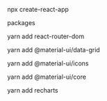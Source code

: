 npx create-react-app

packages

yarn add react-router-dom

yarn add @material-ui/data-grid

yarn add @material-ui/icons

yarn add @material-ui/core

yarn add recharts
